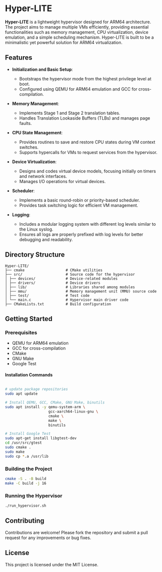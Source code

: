 # Hyper-LITE

**Hyper-LITE** is a lightweight hypervisor designed for ARM64 architecture. The project aims to manage multiple VMs efficiently, providing essential functionalities such as memory management, CPU virtualization, device emulation, and a simple scheduling mechanism. Hyper-LITE is built to be a minimalistic yet powerful solution for ARM64 virtualization.

## Features

- **Initialization and Basic Setup**:
  - Bootstraps the hypervisor mode from the highest privilege level at boot.
  - Configured using QEMU for ARM64 emulation and GCC for cross-compilation.

- **Memory Management**:
  - Implements Stage 1 and Stage 2 translation tables.
  - Handles Translation Lookaside Buffers (TLBs) and manages page faults.

- **CPU State Management**:
  - Provides routines to save and restore CPU states during VM context switches.
  - Supports hypercalls for VMs to request services from the hypervisor.

- **Device Virtualization**:
  - Designs and codes virtual device models, focusing initially on timers and network interfaces.
  - Manages I/O operations for virtual devices.

- **Scheduler**:
  - Implements a basic round-robin or priority-based scheduler.
  - Provides task switching logic for efficient VM management.

- **Logging**:
  - Includes a modular logging system with different log levels similar to the Linux syslog.
  - Ensures all logs are properly prefixed with log levels for better debugging and readability.

## Directory Structure

```
Hyper-LITE/
├── cmake                   # CMake utilities
├── src/                    # Source code for the hypervisor
│ ├── devices/              # Device-related modules
│ ├── drivers/              # Device drivers
│ ├── lib/                  # Libraries shared among modules
│ ├── mmu/                  # Memory management unit (MMU) source code
│ ├── test/                 # Test code
│ └── main.c                # Hypervisor main driver code
├── CMakeLists.txt          # Build configuration
```

## Getting Started

### Prerequisites

- QEMU for ARM64 emulation
- GCC for cross-compilation
- CMake
- GNU Make
- Google Test

#### Installation Commands

```bash

# update package repositories
sudo apt update

# Install QEMU, GCC, CMake, GNU Make, binutils
sudo apt install -y qemu-system-arm \
                    gcc-aarch64-linux-gnu \
                    cmake \
                    make \
                    binutils

# Install Google Test
sudo apt-get install libgtest-dev
cd /usr/src/gtest
sudo cmake .
sudo make
sudo cp *.a /usr/lib
```

### Building the Project

```bash
cmake -S . -B build
make -C build -j 16
```

### Running the Hypervisor

```bash
./run_hypervisor.sh
```

## Contributing

Contributions are welcome! Please fork the repository and submit a pull request for any improvements or bug fixes.

## License

This project is licensed under the MIT License.
